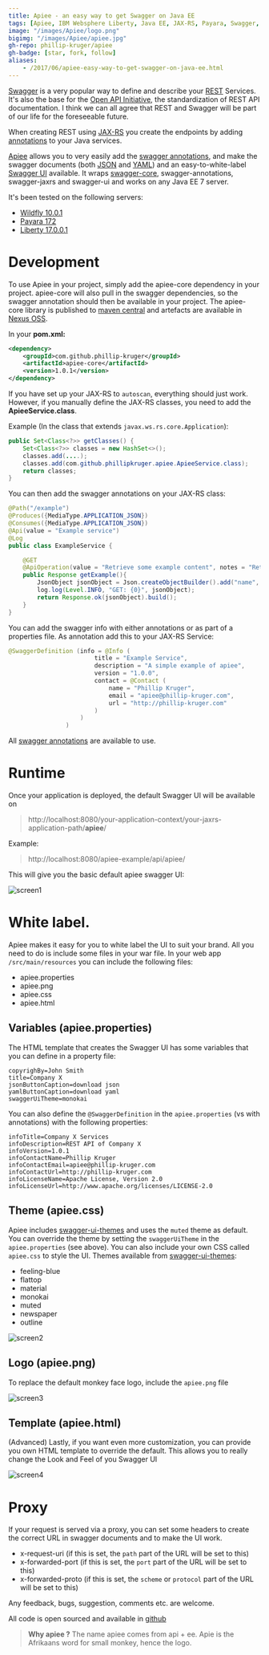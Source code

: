 ```yaml
---
title: Apiee - an easy way to get Swagger on Java EE
tags: [Apiee, IBM Websphere Liberty, Java EE, JAX-RS, Payara, Swagger, Wildfly, TomEE]
image: "/images/Apiee/logo.png"
bigimg: "/images/Apiee/apiee.jpg"
gh-repo: phillip-kruger/apiee
gh-badge: [star, fork, follow]
aliases:
    - /2017/06/apiee-easy-way-to-get-swagger-on-java-ee.html
---
```

[Swagger](http://swagger.io/) is a very popular way to define and describe your [REST](https://en.wikipedia.org/wiki/Representational_state_transfer) Services. It's also the base for the [Open API Initiative](https://www.openapis.org/), the standardization of REST API documentation. I think we can all agree that REST and Swagger will be part of our life for the foreseeable future.

When creating REST using [JAX-RS](https://en.wikipedia.org/wiki/Java_API_for_RESTful_Web_Services) you create the endpoints by adding [annotations](https://en.wikipedia.org/wiki/Java_annotation) to your Java services.

[Apiee](https://github.com/phillip-kruger/apiee) allows you to very easily add the [swagger annotations](https://github.com/swagger-api/swagger-core/wiki/Annotations-1.5.X), and make the swagger documents (both [JSON](https://en.wikipedia.org/wiki/JSON) and [YAML](https://en.wikipedia.org/wiki/YAML)) and an easy-to-white-label [Swagger UI](http://swagger.io/swagger-ui/) available. It wraps [swagger-core](https://github.com/swagger-api/swagger-core), swagger-annotations, swagger-jaxrs and swagger-ui and works on any Java EE 7 server.

It's been tested on the following servers:

* [Wildfly 10.0.1](http://wildfly.org/)
* [Payara 172](http://www.payara.fish/)
* [Liberty 17.0.0.1](https://developer.ibm.com/assets/wasdev/#asset/runtimes-wlp-javaee7)

#  Development
To use Apiee in your project, simply add the apiee-core dependency in your project. apiee-core will also pull in the swagger dependencies, so the swagger annotation should then be available in your project. The apiee-core library is published to [maven central](http://search.maven.org/#search%7Cga%7C1%7Ca%3A%22apiee-core%22) and artefacts are available in [Nexus OSS](https://oss.sonatype.org/#nexus-search;quick%7Eapiee-core).

In your **pom.xml:**

```xml
<dependency>
    <groupId>com.github.phillip-kruger</groupId>
    <artifactId>apiee-core</artifactId>
    <version>1.0.1</version>
</dependency>
```

If you have set up your JAX-RS to `autoscan`, everything should just work. However, if you manually define the JAX-RS classes, you need to add the **ApieeService.class**.

Example (In the class that extends `javax.ws.rs.core.Application`):

```java
public Set<Class<?>> getClasses() {
    Set<Class<?>> classes = new HashSet<>();
    classes.add(....);
    classes.add(com.github.phillipkruger.apiee.ApieeService.class);
    return classes;
}
```

You can then add the swagger annotations on your JAX-RS class:

```java
@Path("/example")
@Produces({MediaType.APPLICATION_JSON})
@Consumes({MediaType.APPLICATION_JSON})
@Api(value = "Example service")
@Log
public class ExampleService {

    @GET
    @ApiOperation(value = "Retrieve some example content", notes = "Return some json to the client")
    public Response getExample(){
        JsonObject jsonObject = Json.createObjectBuilder().add("name", "apiee example").add("url", "https://github.com/phillip-kruger/apiee-example").build();
        log.log(Level.INFO, "GET: {0}", jsonObject);
        return Response.ok(jsonObject).build();
    }
}
```

You can add the swagger info with either annotations or as part of a properties file. As annotation add this to your JAX-RS Service:

```java
@SwaggerDefinition (info = @Info (
                        title = "Example Service",
                        description = "A simple example of apiee",
                        version = "1.0.0",
                        contact = @Contact (
                            name = "Phillip Kruger",
                            email = "apiee@phillip-kruger.com",
                            url = "http://phillip-kruger.com"
                        )
                    )
                )

```

All [swagger annotations](https://github.com/swagger-api/swagger-core/wiki/Annotations-1.5.X) are available to use.

# Runtime
Once your application is deployed, the default Swagger UI will be available on

> http://localhost:8080/your-application-context/your-jaxrs-application-path/**apiee**/

Example:

> http://localhost:8080/apiee-example/api/apiee/

 This will give you the basic default apiee swagger UI:

 ![screen1](/images/Apiee/apiee-ui-1.png)

# White label.
Apiee makes it easy for you to white label the UI to suit your brand. All you need to do is include some files in your war file.
In your web app `/src/main/resources` you can include the following files:

* apiee.properties
* apiee.png
* apiee.css
* apiee.html

## Variables (apiee.properties)

The HTML template that creates the Swagger UI has some variables that you can define in a property file:

```
copyrighBy=John Smith
title=Company X
jsonButtonCaption=download json
yamlButtonCaption=download yaml
swaggerUiTheme=monokai
```

You can also define the `@SwaggerDefinition` in the `apiee.properties` (vs with annotations) with the following properties:

```
infoTitle=Company X Services
infoDescription=REST API of Company X
infoVersion=1.0.1
infoContactName=Phillip Kruger
infoContactEmail=apiee@phillip-kruger.com
infoContactUrl=http://phillip-kruger.com
infoLicenseName=Apache License, Version 2.0
infoLicenseUrl=http://www.apache.org/licenses/LICENSE-2.0
```

## Theme (apiee.css)
Apiee includes [swagger-ui-themes](http://meostrander.com/swagger-ui-themes/) and uses the `muted` theme as default. You can override the theme by setting the `swaggerUiTheme` in the `apiee.properties` (see above). You can also include your own CSS called `apiee.css` to style the UI. Themes available from [swagger-ui-themes](http://meostrander.com/swagger-ui-themes/):

* feeling-blue
* flattop
* material
* monokai
* muted
* newspaper
* outline

![screen2](/images/Apiee/apiee-ui-2.png)

## Logo (apiee.png)

To replace the default monkey face logo, include the `apiee.png` file

![screen3](/images/Apiee/apiee-ui-3.png)

##  Template (apiee.html)
(Advanced) Lastly, if you want even more customization, you can provide you own HTML template to override the default. This allows you to really change the Look and Feel of you Swagger UI

![screen4](/images/Apiee/apiee-ui-4.png)

#  Proxy
If your request is served via a proxy, you can set some headers to create the correct URL in swagger documents and to make the UI work.

* x-request-uri (if this is set, the `path` part of the URL will be set to this)
* x-forwarded-port (if this is set, the `port` part of the URL will be set to this)
* x-forwarded-proto (if this is set, the `scheme` or `protocol` part of the URL will be set to this)

Any feedback, bugs, suggestion, comments etc. are welcome.

All code is open sourced and available in [github](https://github.com/phillip-kruger/apiee)

> **Why apiee ?**
> The name apiee comes from api + ee.
> Apie is the Afrikaans word for small monkey, hence the logo.